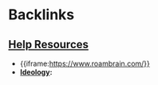 
# Backlinks
## [Help Resources](<Help Resources.md>)
- {{iframe:https://www.roambrain.com/}}
- **[Ideology](<Ideology.md>):**

